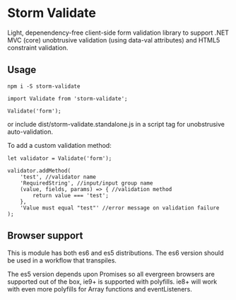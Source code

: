 # Storm Validate

Light, depenendency-free client-side form validation library to support .NET MVC (core) unobtrusive validation (using data-val attributes) and HTML5 constraint validation.


## Usage
```
npm i -S storm-validate
```
```
import Validate from 'storm-validate';

Validate('form');
```

or include dist/storm-validate.standalone.js in a script tag for unobstrusive auto-validation.

To add a custom validation method:
```
let validator = Validate('form');

validator.addMethod(
    'test', //validator name
    'RequiredString', //input/input group name
    (value, fields, params) => { //validation method
        return value === 'test';
    },
    'Value must equal "test"' //error message on validation failure
);

```

## Browser support
This is module has both es6 and es5 distributions. The es6 version should be used in a workflow that transpiles.

The es5 version depends upon Promises so all evergreen browsers are supported out of the box, ie9+ is supported with polyfills. ie8+ will work with even more polyfills for Array functions and eventListeners.